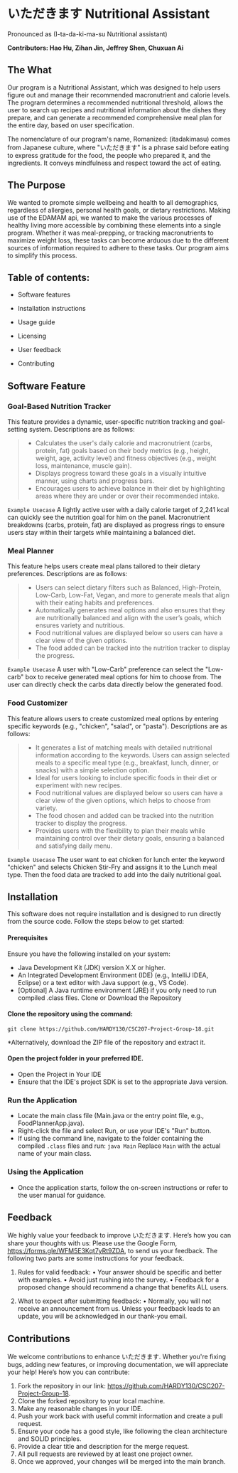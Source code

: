 
# **いただきます Nutritional Assistant**

Pronounced as (I-ta-da-ki-ma-su Nutritional assistant)

**Contributors: Hao Hu, Zihan Jin, Jeffrey Shen, Chuxuan Ai**

## **The What**

Our program is a Nutritional Assistant, which was designed to help users figure out and manage their recommended macronutrient and calorie levels. The program determines a recommended nutritional threshold, allows the user to search up recipes and nutritional information about the dishes they prepare, and can generate a recommended comprehensive meal plan for the entire day, based on user specification.

The nomenclature of our program's name, Romanized: (itadakimasu) comes from Japanese culture, where "いただきます" is a phrase said before eating to express gratitude for the food, the people who prepared it, and the ingredients. It conveys mindfulness and respect toward the act of eating. 

## **The Purpose**

We wanted to promote simple wellbeing and health to all demographics, regardless of allergies, personal health goals, or dietary restrictions. Making use of the EDAMAM api, we wanted to make the various processes of healthy living more accessible by combining these elements into a single program. Whether it was meal-prepping, or tracking macronutrients to maximize weight loss, these tasks can become arduous due to the different sources of information required to adhere to these tasks. Our program aims to simplify this process.


## Table of contents:

- Software features


- Installation instructions


- Usage guide


- Licensing


- User feedback


- Contributing 



## Software Feature
### Goal-Based Nutrition Tracker
This feature provides a dynamic, user-specific nutrition tracking and goal-setting system. Descriptions are as follows:
> - Calculates the user's daily calorie and macronutrient (carbs, protein, fat) goals based on their body metrics (e.g., height, weight, age, activity level) and fitness objectives (e.g., weight loss, maintenance, muscle gain).
> - Displays progress toward these goals in a visually intuitive manner, using charts and progress bars.
> - Encourages users to achieve balance in their diet by highlighting areas where they are under or over their recommended intake.

``Example Usecase``
A lightly active user with a daily calorie target of 2,241 kcal can quickly see the nutrition goal for him on the panel. Macronutrient breakdowns (carbs, protein, fat) are displayed as progress rings to ensure users stay within their targets while maintaining a balanced diet.

### Meal Planner
This feature helps users create meal plans tailored to their dietary preferences. Descriptions are as follows:
> - Users can select dietary filters such as Balanced, High-Protein, Low-Carb, Low-Fat, Vegan, and more to generate meals that align with their eating habits and preferences.
> - Automatically generates meal options and also ensures that they are nutritionally balanced and align with the user’s goals, which ensures variety and nutritious.
> - Food nutritional values are displayed below so users can have a clear view of the given options.
> - The food added can be tracked into the nutrition tracker to display the progress.

``Example Usecase``
A user with "Low-Carb" preference can select the "Low-carb" box to receive generated meal options for him to choose from. The user can directly check the carbs data directly below the generated food.

### Food Customizer
This feature allows users to create customized meal options by entering specific keywords (e.g., "chicken", "salad", or "pasta"). Descriptions are as follows:
> - It generates a list of matching meals with detailed nutritional information according to the keywords. Users can assign selected meals to a specific meal type (e.g., breakfast, lunch, dinner, or snacks) with a simple selection option.
> - Ideal for users looking to include specific foods in their diet or experiment with new recipes.
> - Food nutritional values are displayed below so users can have a clear view of the given options, which helps to choose from variety.
> - The food chosen and added can be tracked into the nutrition tracker to display the progress.
> - Provides users with the flexibility to plan their meals while maintaining control over their dietary goals, ensuring a balanced and satisfying daily menu.

``Example Usecase``
The user want to eat chicken for lunch enter the keyword "chicken" and selects Chicken Stir-Fry and assigns it to the Lunch meal type. Then the food data are tracked to add into the daily nutritional goal. 

## Installation
This software does not require installation and is designed to run directly from the source code. Follow the steps below to get started:

#### Prerequisites

Ensure you have the following installed on your system:
- Java Development Kit (JDK) version X.X or higher.
- An Integrated Development Environment (IDE) (e.g., IntelliJ IDEA, Eclipse) or a text editor with Java support (e.g., VS Code).
- [Optional] A Java runtime environment (JRE) if you only need to run compiled .class files.
Clone or Download the Repository

#### Clone the repository using the command:
``
git clone https://github.com/HARDY130/CSC207-Project-Group-18.git
``

*Alternatively, download the ZIP file of the repository and extract it.

#### Open the project folder in your preferred IDE.
- Open the Project in Your IDE
- Ensure that the IDE's project SDK is set to the appropriate Java version.

### Run the Application

- Locate the main class file (Main.java or the entry point file, e.g., FoodPlannerApp.java). 
- Right-click the file and select Run, or use your IDE's "Run" button.
- If using the command line, navigate to the folder containing the compiled ``.class`` files and run:
``
java Main
``
Replace ``Main`` with the actual name of your main class.

### Using the Application
- Once the application starts, follow the on-screen instructions or refer to the user manual for guidance.







## **Feedback**

We highly value your feedback to improve いただきます. Here’s how you can share your thoughts with us: Please use the Google Form, https://forms.gle/WFM5E3Kqt7yRt9ZDA, to send us your feedback. The following two parts are some instructions for your feedback. 

1.	Rules for valid feedback:
•	Your answer should be specific and better with examples.
•	Avoid just rushing into the survey.
•	Feedback for a proposed change should recommend a change that benefits ALL users.

2.	What to expect after submitting feedback:
•	Normally, you will not receive an announcement from us. Unless your feedback leads to an update, you will be acknowledged in our thank-you email.


## **Contributions**

We welcome contributions to enhance いただきます. Whether you're fixing bugs, adding new features, or improving documentation, we will appreciate your help! Here’s how you can contribute:

1.	Fork the repository in our link: https://github.com/HARDY130/CSC207-Project-Group-18.
2.	Clone the forked repository to your local machine.
3.	Make any reasonable changes in your IDE.
4.	Push your work back with useful commit information and create a pull request.
5.	Ensure your code has a good style, like following the clean architecture and SOLID principles.
6.	Provide a clear title and description for the merge request.
7.	All pull requests are reviewed by at least one project owner.
8.	Once we approved, your changes will be merged into the main branch.
